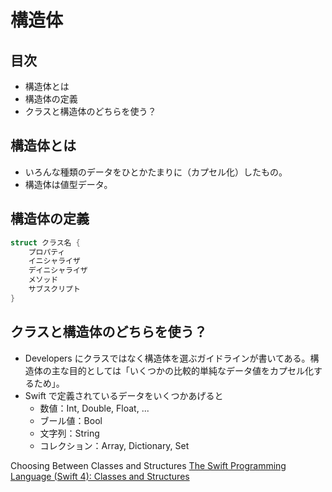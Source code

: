 # 構造体

## 目次
- 構造体とは
- 構造体の定義
- クラスと構造体のどちらを使う？

## 構造体とは
- いろんな種類のデータをひとかたまりに（カプセル化）したもの。
- 構造体は値型データ。

## 構造体の定義

```Swift
struct クラス名 {
	プロパティ
	イニシャライザ
	デイニシャライザ
	メソッド
	サブスクリプト
}
```

## クラスと構造体のどちらを使う？
- Developers にクラスではなく構造体を選ぶガイドラインが書いてある。構造体の主な目的としては「いくつかの比較的単純なデータ値をカプセル化するため」。
- Swift で定義されているデータをいくつかあげると
	- 数値：Int, Double, Float, ...
	- ブール値：Bool
	- 文字列：String
	- コレクション：Array, Dictionary, Set

Choosing Between Classes and Structures
[The Swift Programming Language (Swift 4): Classes and Structures](https://developer.apple.com/library/content/documentation/Swift/Conceptual/Swift_Programming_Language/ClassesAndStructures.html)
